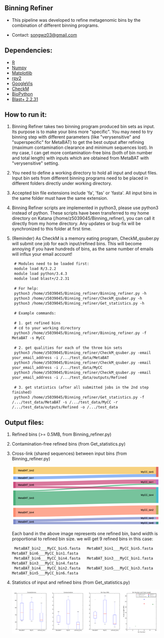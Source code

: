 Binning Refiner
---

+ This pipeline was developed to refine metagenomic bins by the combination of different binning programs.

+ Contact: songwz03@gmail.com

Dependencies:
---

+ [R](https://www.r-project.org)
+ [Numpy](http://www.numpy.org)
+ [Matplotlib](http://matplotlib.org)
+ [rpy2](http://rpy2.bitbucket.org)
+ [GoogleVis](https://github.com/mages/googleVis#googlevis)
+ [CheckM](http://ecogenomics.github.io/CheckM/)
+ [BioPython](https://github.com/biopython/biopython.github.io/)
+ [Blast+ 2.2.31](http://www.ncbi.nlm.nih.gov/news/06-16-2015-blast-plus-update/)

How to run it:
---

1. Binning Refiner takes two binning program produced bin sets as input. Its purpose is to make your bins more "specific".
You may need to try binning step with different parameters (like "verysensitive" and "superspecific" for MetaBAT) to get
the best output after refining (maximum contamination clearance and minimum sequences lost). In my case, I can get more
contamination-free bins (both of bin number and total length) with inputs which are obtained from MetaBAT with
"verysensitive" setting.

1. You need to define a working directory to hold all input and output files. Input bin sets from different
binning programs need to be placed in different folders directly under working directory.

1. Accepted bin file extensions include 'fa', 'fas' or 'fasta'. All input bins in the same folder must have the same extension.

1. Binning Refiner scripts are implemented in python3, please use python3 instead of python. These scripts have been
transferred to my home directory on Katana (/home/z5039045/Binning_refiner), you can call it directly from my home
directory. Any updates or bug-fix will be synchronized to this folder at first time.

1. (Reminder) As CheckM is a memory eating program, CheckM_qsuber.py will submit one job for each input/refined bins.
This will become annoying if you have hundreds of bins, as the same number of emails will influx your email account!

        # Modules need to be loaded first:
        module load R/3.2.2
        module load python/3.4.3
        module load blast+/2.2.31

        # For help:
        python3 /home/z5039045/Binning_refiner/Binning_refiner.py -h
        python3 /home/z5039045/Binning_refiner/CheckM_qsuber.py -h
        python3 /home/z5039045/Binning_refiner/Get_statistics.py -h

        # Example commands:

        # 1. get refined bins
        # cd to your working directory
        python3 /home/z5039045/Binning_refiner/Binning_refiner.py -f MetaBAT -s MyCC

        # 2. get qualities for each of the three bin sets
        python3 /home/z5039045/Binning_refiner/CheckM_qsuber.py -email your_email_address -i /.../test_data/MetaBAT
        python3 /home/z5039045/Binning_refiner/CheckM_qsuber.py -email your_email_address -i /.../test_data/MyCC
        python3 /home/z5039045/Binning_refiner/CheckM_qsuber.py -email your_email_address -i /.../test_data/outputs/Refined

        # 3. get statistics (after all submitted jobs in the 2nd step finished)
        python3 /home/z5039045/Binning_refiner/Get_statistics.py -f /.../test_data/MetaBAT -s /.../test_data/MyCC -r /.../test_data/outputs/Refined -o /.../test_data

Output files:
---

1. Refined bins (>= 0.5MB, from Binning_refiner.py)

1. Contamination-free refined bins (from Get_statistics.py)

1. Cross-link (shared sequences) between input bins (from Binning_refiner.py)

    ![Sankey_plot](doc/images/sankey_plot.jpg)

    Each band in the above image represents one refined bin, band width is proportional to refined bin size.
    we will get 9 refined bins in this case:

        MetaBAT_bin2___MyCC_bin5.fasta   MetaBAT_bin1___MyCC_bin5.fasta   MetaBAT_bin6___MyCC_bin1.fasta
        MetaBAT_bin6___MyCC_bin4.fasta   MetaBAT_bin3___MyCC_bin1.fasta   MetaBAT_bin3___MyCC_bin4.fasta
        MetaBAT_bin4___MyCC_bin2.fasta   MetaBAT_bin5___MyCC_bin3.fasta   MetaBAT_bin5___MyCC_bin6.fasta

1. Statistics of input and refined bins (from Get_statistics.py)

    ![Statistics](doc/images/statistics.png)
